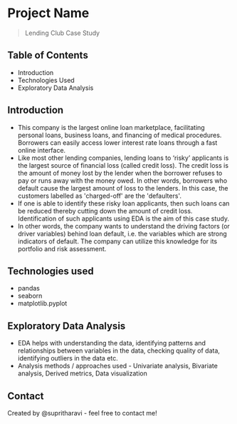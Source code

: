 # Project Name
> Lending Club Case Study


## Table of Contents
* Introduction
* Technologies Used
* Exploratory Data Analysis

## Introduction
- This company is the largest online loan marketplace, facilitating personal loans, business loans, and financing of medical procedures. Borrowers can easily access lower interest rate loans through a fast online interface.
- Like most other lending companies, lending loans to ‘risky’ applicants is the largest source of financial loss (called credit loss). The credit loss is the amount of money lost by the lender when the borrower refuses to pay or runs away with the money owed. In other words, borrowers who default cause the largest amount of loss to the lenders. In this case, the customers labelled as 'charged-off' are the 'defaulters'.
- If one is able to identify these risky loan applicants, then such loans can be reduced thereby cutting down the amount of credit loss. Identification of such applicants using EDA is the aim of this case study.
- In other words, the company wants to understand the driving factors (or driver variables) behind loan default, i.e. the variables which are strong indicators of default. The company can utilize this knowledge for its portfolio and risk assessment.

## Technologies used
- pandas
- seaborn
- matplotlib.pyplot

## Exploratory Data Analysis
- EDA helps with understanding the data, identifying patterns and relationships between variables in the data, checking quality of data, identifying outliers in the data etc.
- Analysis methods / approaches used - Univariate analysis, Bivariate analysis, Derived metrics, Data visualization


## Contact
Created by @supritharavi - feel free to contact me!